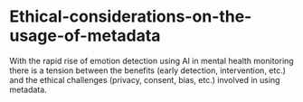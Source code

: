 # Ethical-considerations-on-the-usage-of-metadata
With the rapid rise of emotion detection using AI in mental health monitoring there is a tension between the benefits (early detection, intervention, etc.) and the ethical challenges (privacy, consent, bias, etc.) involved in using metadata.
